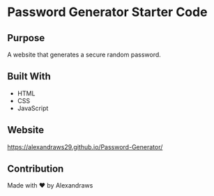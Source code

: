 # Password Generator Starter Code

## Purpose
A website that generates a secure random password.

## Built With
* HTML
* CSS
* JavaScript

## Website
https://alexandraws29.github.io/Password-Generator/

## Contribution
Made with ❤️ by Alexandraws

